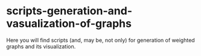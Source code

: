 # scripts-generation-and-vasualization-of-graphs
Here you will find scripts (and, may be, not only) for generation of weighted graphs and its visualization.
